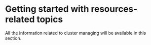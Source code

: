 # Getting started with resources-related topics

All the information related to cluster managing will be available in this section.

